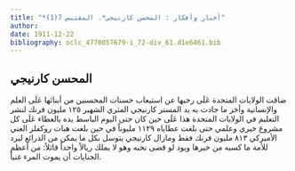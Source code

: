 ```yaml
---
title: "*أخبار وأفكار : المحسن كارنيجي*. المقتبس 7(1)"
author: 
date: 1911-12-22
bibliography: oclc_4770057679-i_72-div_61.d1e6461.bib
---
```




##  المحسن كارنيجي 


 ضاقت الولايات المتحدة عَلَى رحبها عن استيعاب حسنات المحسنين من أبنائها عَلَى العلم والإنسانية وأخر ما جادت به يد المستر كارنيجي المثري الشهير  ١٢٥  مليون فرنك لنشر التعليم في الولايات المتحدة هذا عَلَى حين كان حتى اليوم الباسط يده بالعطاء عَلَى كل مشروع خيري وعلمي حتى بلغت عطاياه  ١١٢٩  مليوناً في حين بلغت هبات روكفلر الغني الأميركي  ٨١٣  مليون فرنك فقط ومازال كارنيجي يتوسل بكل ما يمكن من الذرائع ليرد للأمة ما كسبه من خيرها ويود لو قضى نحبه وهو لا يملك ريالاً واحداً قائلاً: من أعظم الجنايات أن يموت المرء غنياً. 
